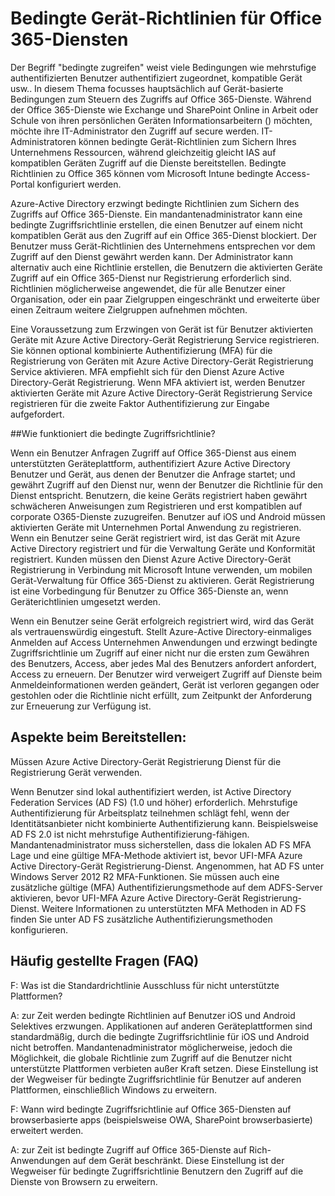 <properties
    pageTitle="Bedingte Gerät-Richtlinien für Office 365-Diensten | Microsoft Azure"
    description="Details zur Vorschriften wie Gerät-basierten Steuern des Zugriffs auf Office 365-Dienste. Während der Office 365-Dienste wie Exchange und SharePoint Online in Arbeit oder Schule von ihren persönlichen Geräten Informationsarbeitern () möchten, möchte ihre IT-Administrator den Zugriff auf sein, dass secure.IT Administratoren bedingte Gerät-Richtlinien zum Sichern Ihres Unternehmens Ressourcen, während gleichzeitig gleicht IAS auf kompatiblen Geräten Zugriff auf die Dienste bereitstellen können."
    services="active-directory"
    documentationCenter=""
    authors="femila"
    manager="swadhwa"
    editor=""/>

<tags
    ms.service="active-directory"
    ms.workload="identity"
    ms.tgt_pltfrm="na"
    ms.devlang="na"
    ms.topic="article"
    ms.date="09/27/2016"
    ms.author="femila"/>
# <a name="conditional-access-device-policies-for-office-365-services"></a>Bedingte Gerät-Richtlinien für Office 365-Diensten

Der Begriff "bedingte zugreifen" weist viele Bedingungen wie mehrstufige authentifizierten Benutzer authentifiziert zugeordnet, kompatible Gerät usw.. In diesem Thema focusses hauptsächlich auf Gerät-basierte Bedingungen zum Steuern des Zugriffs auf Office 365-Dienste. Während der Office 365-Dienste wie Exchange und SharePoint Online in Arbeit oder Schule von ihren persönlichen Geräten Informationsarbeitern () möchten, möchte ihre IT-Administrator den Zugriff auf secure werden. IT-Administratoren können bedingte Gerät-Richtlinien zum Sichern Ihres Unternehmens Ressourcen, während gleichzeitig gleicht IAS auf kompatiblen Geräten Zugriff auf die Dienste bereitstellen. Bedingte Richtlinien zu Office 365 können vom Microsoft Intune bedingte Access-Portal konfiguriert werden.

Azure-Active Directory erzwingt bedingte Richtlinien zum Sichern des Zugriffs auf Office 365-Dienste. Ein mandantenadministrator kann eine bedingte Zugriffsrichtlinie erstellen, die einen Benutzer auf einem nicht kompatiblen Gerät aus den Zugriff auf ein Office 365-Dienst blockiert. Der Benutzer muss Gerät-Richtlinien des Unternehmens entsprechen vor dem Zugriff auf den Dienst gewährt werden kann. Der Administrator kann alternativ auch eine Richtlinie erstellen, die Benutzern die aktivierten Geräte Zugriff auf ein Office 365-Dienst nur Registrierung erforderlich sind. Richtlinien möglicherweise angewendet, die für alle Benutzer einer Organisation, oder ein paar Zielgruppen eingeschränkt und erweiterte über einen Zeitraum weitere Zielgruppen aufnehmen möchten.

Eine Voraussetzung zum Erzwingen von Gerät ist für Benutzer aktivierten Geräte mit Azure Active Directory-Gerät Registrierung Service registrieren. Sie können optional kombinierte Authentifizierung (MFA) für die Registrierung von Geräten mit Azure Active Directory-Gerät Registrierung Service aktivieren. MFA empfiehlt sich für den Dienst Azure Active Directory-Gerät Registrierung. Wenn MFA aktiviert ist, werden Benutzer aktivierten Geräte mit Azure Active Directory-Gerät Registrierung Service registrieren für die zweite Faktor Authentifizierung zur Eingabe aufgefordert.

##<a name="how-does-conditional-access-policy-work"></a>Wie funktioniert die bedingte Zugriffsrichtlinie?

Wenn ein Benutzer Anfragen Zugriff auf Office 365-Dienst aus einem unterstützten Geräteplattform, authentifiziert Azure Active Directory Benutzer und Gerät, aus denen der Benutzer die Anfrage startet; und gewährt Zugriff auf den Dienst nur, wenn der Benutzer die Richtlinie für den Dienst entspricht. Benutzern, die keine Geräts registriert haben gewährt schwächeren Anweisungen zum Registrieren und erst kompatiblen auf corporate O365-Dienste zuzugreifen. Benutzer auf iOS und Android müssen aktivierten Geräte mit Unternehmen Portal Anwendung zu registrieren. Wenn ein Benutzer seine Gerät registriert wird, ist das Gerät mit Azure Active Directory registriert und für die Verwaltung Geräte und Konformität registriert. Kunden müssen den Dienst Azure Active Directory-Gerät Registrierung in Verbindung mit Microsoft Intune verwenden, um mobilen Gerät-Verwaltung für Office 365-Dienst zu aktivieren. Gerät Registrierung ist eine Vorbedingung für Benutzer zu Office 365-Dienste an, wenn Geräterichtlinien umgesetzt werden.

Wenn ein Benutzer seine Gerät erfolgreich registriert wird, wird das Gerät als vertrauenswürdig eingestuft. Stellt Azure-Active Directory-einmaliges Anmelden auf Access Unternehmen Anwendungen und erzwingt bedingte Zugriffsrichtlinie um Zugriff auf einer nicht nur die ersten zum Gewähren des Benutzers, Access, aber jedes Mal des Benutzers anfordert anfordert, Access zu erneuern. Der Benutzer wird verweigert Zugriff auf Dienste beim Anmeldeinformationen werden geändert, Gerät ist verloren gegangen oder gestohlen oder die Richtlinie nicht erfüllt, zum Zeitpunkt der Anforderung zur Erneuerung zur Verfügung ist.

## <a name="deployment-considerations"></a>Aspekte beim Bereitstellen:
Müssen Azure Active Directory-Gerät Registrierung Dienst für die Registrierung Gerät verwenden.

Wenn Benutzer sind lokal authentifiziert werden, ist Active Directory Federation Services (AD FS) (1.0 und höher) erforderlich. Mehrstufige Authentifizierung für Arbeitsplatz teilnehmen schlägt fehl, wenn der Identitätsanbieter nicht kombinierte Authentifizierung kann. Beispielsweise AD FS 2.0 ist nicht mehrstufige Authentifizierung-fähigen. Mandantenadministrator muss sicherstellen, dass die lokalen AD FS MFA Lage und eine gültige MFA-Methode aktiviert ist, bevor UFI-MFA Azure Active Directory-Gerät Registrierung-Dienst. Angenommen, hat AD FS unter Windows Server 2012 R2 MFA-Funktionen. Sie müssen auch eine zusätzliche gültige (MFA) Authentifizierungsmethode auf dem ADFS-Server aktivieren, bevor UFI-MFA Azure Active Directory-Gerät Registrierung-Dienst. Weitere Informationen zu unterstützten MFA Methoden in AD FS finden Sie unter AD FS zusätzliche Authentifizierungsmethoden konfigurieren.

## <a name="frequently-asked-questions-faq"></a>Häufig gestellte Fragen (FAQ)

F: Was ist die Standardrichtlinie Ausschluss für nicht unterstützte Plattformen?

A: zur Zeit werden bedingte Richtlinien auf Benutzer iOS und Android Selektives erzwungen. Applikationen auf anderen Geräteplattformen sind standardmäßig, durch die bedingte Zugriffsrichtlinie für iOS und Android nicht betroffen. Mandantenadministrator möglicherweise, jedoch die Möglichkeit, die globale Richtlinie zum Zugriff auf die Benutzer nicht unterstützte Plattformen verbieten außer Kraft setzen.
Diese Einstellung ist der Wegweiser für bedingte Zugriffsrichtlinie für Benutzer auf anderen Plattformen, einschließlich Windows zu erweitern.

F: Wann wird bedingte Zugriffsrichtlinie auf Office 365-Diensten auf browserbasierte apps (beispielsweise OWA, SharePoint browserbasierte) erweitert werden.

A: zur Zeit ist bedingte Zugriff auf Office 365-Dienste auf Rich-Anwendungen auf dem Gerät beschränkt. Diese Einstellung ist der Wegweiser für bedingte Zugriffsrichtlinie Benutzern den Zugriff auf die Dienste von Browsern zu erweitern.
